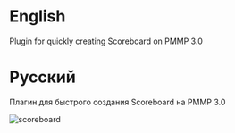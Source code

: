 # English
Plugin for quickly creating Scoreboard on PMMP 3.0

# Русский
Плагин для быстрого создания Scoreboard на PMMP 3.0

![scoreboard](https://sun9-55.userapi.com/KZxk3Hg_xTBW04_AdOfZ7MEph4sEDckystezbQ/OqocSeObBvc.jpg)
